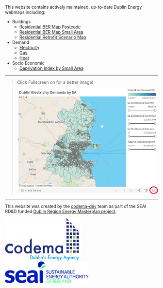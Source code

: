 This website contains actively maintained, up-to-date Dublin Energy webmaps including:

- Buildings
    - [Residential BER Map Postcode](buildings/BER-Postcode-Map.md)
    - [Residential BER Map Small Area](buildings/BER-SA-Map.md)
    - [Residential Retrofit Scenario Map](buildings/Residential-Retrofit)
- Demand
    - [Electricity](demands/Electricity.md)
    - [Gas](demands/Gas.md)
    - [Heat](demands/Heat.md)
- Socio Economic
    - [Deprivation Index by Small Area](socio-economic/deprivation-index.md)

---

> Click Fullscreen on for a better image!

> ![click-fullscreen](img/click-fullscreen.png)

---

This website was created by the [codema-dev](https://github.com/codema-dev/) team as part of the SEAI RD&D funded [Dublin Region Energy Masterplan project](https://www.codema.ie/projects/local-projects/dublin-region-energy-master-plan/).

<a href="https://www.codema.ie/">
  <img src="img/logos/codema.png" width="250px">
</a>
&emsp;
&emsp;
<a href="https://www.seai.ie">
    <img src="img/logos/seai.png" width="275px"> 
</a> 